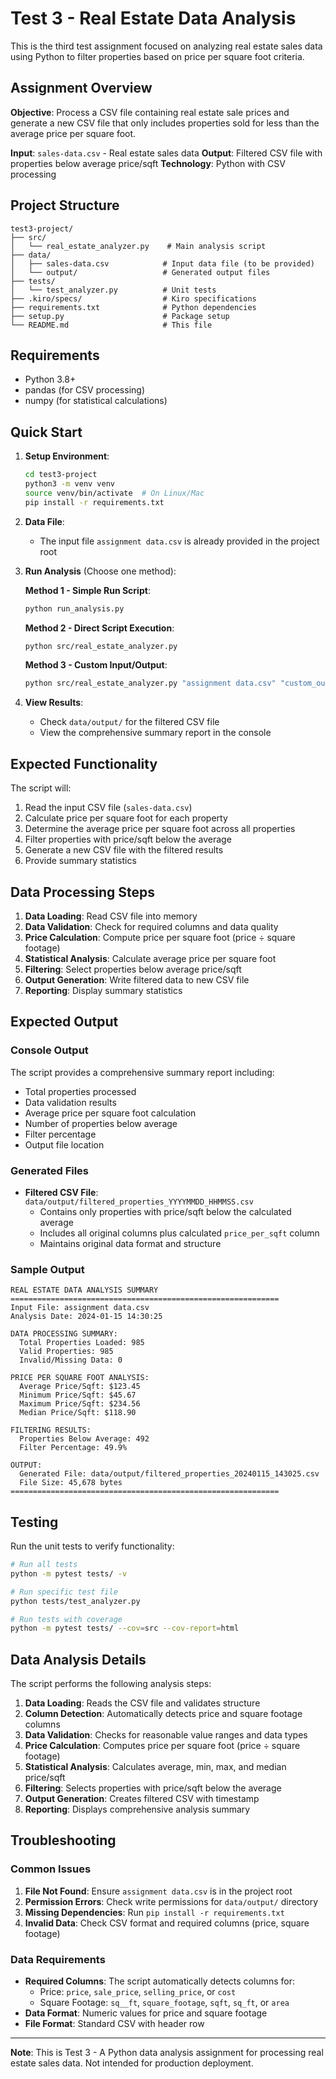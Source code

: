 # Test 3 - Real Estate Data Analysis

This is the third test assignment focused on analyzing real estate sales data using Python to filter properties based on price per square foot criteria.

## Assignment Overview

**Objective**: Process a CSV file containing real estate sale prices and generate a new CSV file that only includes properties sold for less than the average price per square foot.

**Input**: `sales-data.csv` - Real estate sales data
**Output**: Filtered CSV file with properties below average price/sqft
**Technology**: Python with CSV processing

## Project Structure

```
test3-project/
├── src/
│   └── real_estate_analyzer.py    # Main analysis script
├── data/
│   ├── sales-data.csv            # Input data file (to be provided)
│   └── output/                   # Generated output files
├── tests/
│   └── test_analyzer.py          # Unit tests
├── .kiro/specs/                  # Kiro specifications
├── requirements.txt              # Python dependencies
├── setup.py                      # Package setup
└── README.md                     # This file
```

## Requirements

- Python 3.8+
- pandas (for CSV processing)
- numpy (for statistical calculations)

## Quick Start

1. **Setup Environment**:
   ```bash
   cd test3-project
   python3 -m venv venv
   source venv/bin/activate  # On Linux/Mac
   pip install -r requirements.txt
   ```

2. **Data File**:
   - The input file `assignment data.csv` is already provided in the project root

3. **Run Analysis** (Choose one method):
   
   **Method 1 - Simple Run Script**:
   ```bash
   python run_analysis.py
   ```
   
   **Method 2 - Direct Script Execution**:
   ```bash
   python src/real_estate_analyzer.py
   ```
   
   **Method 3 - Custom Input/Output**:
   ```bash
   python src/real_estate_analyzer.py "assignment data.csv" "custom_output_dir"
   ```

4. **View Results**:
   - Check `data/output/` for the filtered CSV file
   - View the comprehensive summary report in the console

## Expected Functionality

The script will:
1. Read the input CSV file (`sales-data.csv`)
2. Calculate price per square foot for each property
3. Determine the average price per square foot across all properties
4. Filter properties with price/sqft below the average
5. Generate a new CSV file with the filtered results
6. Provide summary statistics

## Data Processing Steps

1. **Data Loading**: Read CSV file into memory
2. **Data Validation**: Check for required columns and data quality
3. **Price Calculation**: Compute price per square foot (price ÷ square footage)
4. **Statistical Analysis**: Calculate average price per square foot
5. **Filtering**: Select properties below average price/sqft
6. **Output Generation**: Write filtered data to new CSV file
7. **Reporting**: Display summary statistics

## Expected Output

### Console Output
The script provides a comprehensive summary report including:
- Total properties processed
- Data validation results
- Average price per square foot calculation
- Number of properties below average
- Filter percentage
- Output file location

### Generated Files
- **Filtered CSV File**: `data/output/filtered_properties_YYYYMMDD_HHMMSS.csv`
  - Contains only properties with price/sqft below the calculated average
  - Includes all original columns plus calculated `price_per_sqft` column
  - Maintains original data format and structure

### Sample Output
```
REAL ESTATE DATA ANALYSIS SUMMARY
============================================================
Input File: assignment data.csv
Analysis Date: 2024-01-15 14:30:25

DATA PROCESSING SUMMARY:
  Total Properties Loaded: 985
  Valid Properties: 985
  Invalid/Missing Data: 0

PRICE PER SQUARE FOOT ANALYSIS:
  Average Price/Sqft: $123.45
  Minimum Price/Sqft: $45.67
  Maximum Price/Sqft: $234.56
  Median Price/Sqft: $118.90

FILTERING RESULTS:
  Properties Below Average: 492
  Filter Percentage: 49.9%

OUTPUT:
  Generated File: data/output/filtered_properties_20240115_143025.csv
  File Size: 45,678 bytes
============================================================
```

## Testing

Run the unit tests to verify functionality:

```bash
# Run all tests
python -m pytest tests/ -v

# Run specific test file
python tests/test_analyzer.py

# Run tests with coverage
python -m pytest tests/ --cov=src --cov-report=html
```

## Data Analysis Details

The script performs the following analysis steps:

1. **Data Loading**: Reads the CSV file and validates structure
2. **Column Detection**: Automatically detects price and square footage columns
3. **Data Validation**: Checks for reasonable value ranges and data types
4. **Price Calculation**: Computes price per square foot (price ÷ square footage)
5. **Statistical Analysis**: Calculates average, min, max, and median price/sqft
6. **Filtering**: Selects properties with price/sqft below the average
7. **Output Generation**: Creates filtered CSV with timestamp
8. **Reporting**: Displays comprehensive analysis summary

## Troubleshooting

### Common Issues

1. **File Not Found**: Ensure `assignment data.csv` is in the project root
2. **Permission Errors**: Check write permissions for `data/output/` directory
3. **Missing Dependencies**: Run `pip install -r requirements.txt`
4. **Invalid Data**: Check CSV format and required columns (price, square footage)

### Data Requirements

- **Required Columns**: The script automatically detects columns for:
  - Price: `price`, `sale_price`, `selling_price`, or `cost`
  - Square Footage: `sq__ft`, `square_footage`, `sqft`, `sq_ft`, or `area`
- **Data Format**: Numeric values for price and square footage
- **File Format**: Standard CSV with header row

---

**Note**: This is Test 3 - A Python data analysis assignment for processing real estate sales data. Not intended for production deployment.